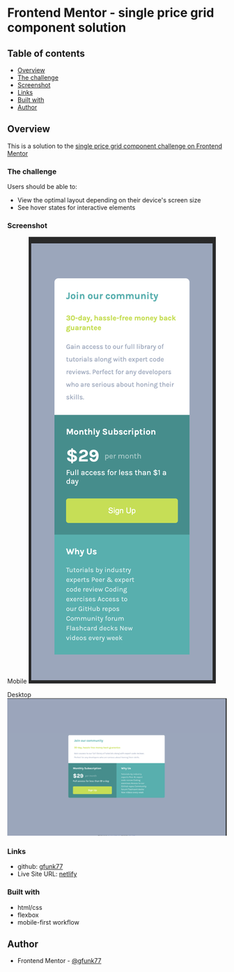 # Frontend Mentor - single price grid component solution

## Table of contents

- [Overview](#overview)
- [The challenge](#the-challenge)
- [Screenshot](#screenshot)
- [Links](#links)
- [Built with](#built-with)
- [Author](#author)

## Overview

This is a solution to the [single price grid component challenge on Frontend Mentor](https://www.frontendmentor.io/challenges/single-price-grid-component-5ce41129d0ff452fec5abbbc)

### The challenge

Users should be able to:

- View the optimal layout depending on their device's screen size
- See hover states for interactive elements

### Screenshot

Mobile
![](./solutions/single-price-grid-mobile.png)

Desktop
![](./solutions/single-price-grid-desktop.png)

### Links

- github: [gfunk77](https://github.com/gfunk77/Frontend-Mentor/tree/main/single-price-grid)
- Live Site URL: [netlify](https://gfunk77-single-price-card-grid.netlify.app/)

### Built with

- html/css
- flexbox
- mobile-first workflow

## Author

- Frontend Mentor - [@gfunk77](https://www.frontendmentor.io/profile/gfunk77)
